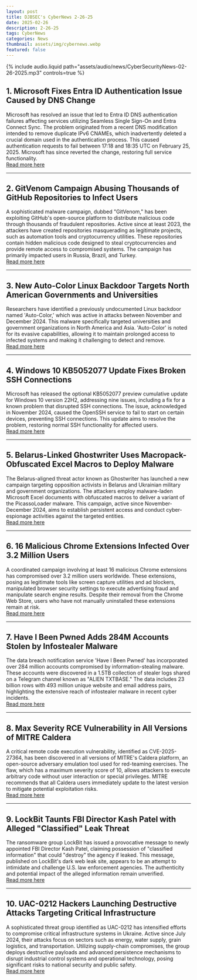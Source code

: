 ```yaml
---
layout: post
title: DJBSEC's CyberNews 2-26-25
date: 2025-02-26
description: 2-26-25
tags: CyberNews
categories: News
thumbnail: assets/img/cybernews.webp
featured: false
---
```


<div class="row mt-3">
    <div class="col-sm mt-3 mt-md-0">
        {% include audio.liquid path="assets/audio/news/CyberSecurityNews-02-26-2025.mp3" controls=true %}
    </div>
</div>

## 1. Microsoft Fixes Entra ID Authentication Issue Caused by DNS Change

Microsoft has resolved an issue that led to Entra ID DNS authentication failures affecting services utilizing Seamless Single Sign-On and Entra Connect Sync. The problem originated from a recent DNS modification intended to remove duplicate IPv6 CNAMEs, which inadvertently deleted a crucial domain used in the authentication process. This caused authentication requests to fail between 17:18 and 18:35 UTC on February 25, 2025. Microsoft has since reverted the change, restoring full service functionality.  
[Read more here](https://www.bleepingcomputer.com/news/microsoft/microsoft-fixes-entra-id-authentication-issue-caused-by-dns-change/)

---

## 2. GitVenom Campaign Abusing Thousands of GitHub Repositories to Infect Users

A sophisticated malware campaign, dubbed "GitVenom," has been exploiting GitHub's open-source platform to distribute malicious code through thousands of fraudulent repositories. Active since at least 2023, the attackers have created repositories masquerading as legitimate projects, such as automation tools and cryptocurrency utilities. These repositories contain hidden malicious code designed to steal cryptocurrencies and provide remote access to compromised systems. The campaign has primarily impacted users in Russia, Brazil, and Turkey.  
[Read more here](https://cybersecuritynews.com/gitvenom-abusing-thousands-of-github-repositories/)

---

## 3. New Auto-Color Linux Backdoor Targets North American Governments and Universities

Researchers have identified a previously undocumented Linux backdoor named 'Auto-Color,' which was active in attacks between November and December 2024. This malware specifically targeted universities and government organizations in North America and Asia. 'Auto-Color' is noted for its evasive capabilities, allowing it to maintain prolonged access to infected systems and making it challenging to detect and remove.  
[Read more here](https://www.bleepingcomputer.com/news/security/new-auto-color-linux-backdoor-targets-north-american-govts-universities/)

---

## 4. Windows 10 KB5052077 Update Fixes Broken SSH Connections

Microsoft has released the optional KB5052077 preview cumulative update for Windows 10 version 22H2, addressing nine issues, including a fix for a known problem that disrupted SSH connections. The issue, acknowledged in November 2024, caused the OpenSSH service to fail to start on certain devices, preventing SSH connections. This update aims to resolve the problem, restoring normal SSH functionality for affected users.  
[Read more here](https://www.bleepingcomputer.com/news/microsoft/windows-10-kb5052077-update-fixes-broken-ssh-connections/)

---

## 5. Belarus-Linked Ghostwriter Uses Macropack-Obfuscated Excel Macros to Deploy Malware

The Belarus-aligned threat actor known as Ghostwriter has launched a new campaign targeting opposition activists in Belarus and Ukrainian military and government organizations. The attackers employ malware-laden Microsoft Excel documents with obfuscated macros to deliver a variant of the PicassoLoader malware. This campaign, active since November-December 2024, aims to establish persistent access and conduct cyber-espionage activities against the targeted entities.  
[Read more here](https://thehackernews.com/2025/02/belarus-linked-ghostwriter-uses.html)

---

## 6. 16 Malicious Chrome Extensions Infected Over 3.2 Million Users

A coordinated campaign involving at least 16 malicious Chrome extensions has compromised over 3.2 million users worldwide. These extensions, posing as legitimate tools like screen capture utilities and ad blockers, manipulated browser security settings to execute advertising fraud and manipulate search engine results. Despite their removal from the Chrome Web Store, users who have not manually uninstalled these extensions remain at risk.  
[Read more here](https://cybersecuritynews.com/16-malicious-chrome-extensions/)

---

## 7. Have I Been Pwned Adds 284M Accounts Stolen by Infostealer Malware

The data breach notification service 'Have I Been Pwned' has incorporated over 284 million accounts compromised by information-stealing malware. These accounts were discovered in a 1.5TB collection of stealer logs shared on a Telegram channel known as "ALIEN TXTBASE." The data includes 23 billion rows with 493 million unique website and email address pairs, highlighting the extensive reach of infostealer malware in recent cyber incidents.  
[Read more here](https://www.bleepingcomputer.com/news/security/have-i-been-pwned-adds-284m-accounts-stolen-by-infostealer-malware/)

---

## 8. Max Severity RCE Vulnerability in All Versions of MITRE Caldera

A critical remote code execution vulnerability, identified as CVE-2025-27364, has been discovered in all versions of MITRE's Caldera platform, an open-source adversary emulation tool used for red-teaming exercises. The flaw, which has a maximum severity score of 10, allows attackers to execute arbitrary code without user interaction or special privileges. MITRE recommends that all Caldera users immediately update to the latest version to mitigate potential exploitation risks.  
[Read more here](https://www.darkreading.com/application-security/max-severity-rce-vuln-all-versions-mitre-caldera)

---

## 9. LockBit Taunts FBI Director Kash Patel with Alleged "Classified" Leak Threat

The ransomware group LockBit has issued a provocative message to newly appointed FBI Director Kash Patel, claiming possession of "classified information" that could "destroy" the agency if leaked. This message, published on LockBit's dark web leak site, appears to be an attempt to intimidate and challenge U.S. law enforcement agencies. The authenticity and potential impact of the alleged information remain unverified.  
[Read more here](https://securityaffairs.com/174639/cyber-crime/lockbit-taunts-fbi-director-kash-patel.html)

---

## 10. UAC-0212 Hackers Launching Destructive Attacks Targeting Critical Infrastructure

A sophisticated threat group identified as UAC-0212 has intensified efforts to compromise critical infrastructure systems in Ukraine. Active since July 2024, their attacks focus on sectors such as energy, water supply, grain logistics, and transportation. Utilizing supply-chain compromises, the group deploys destructive payloads and advanced persistence mechanisms to disrupt industrial control systems and operational technology, posing significant risks to national security and public safety.  
[Read more here](https://cybersecuritynews.com/uac-0212-hackers-launching-destructive-attack/)
